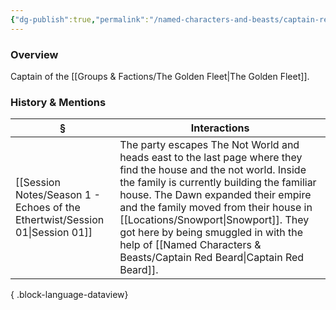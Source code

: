 ```yaml
---
{"dg-publish":true,"permalink":"/named-characters-and-beasts/captain-red-beard/","tags":["NPC"],"updated":"2025-06-10T19:10:58.122+01:00"}
---
```



### Overview
Captain of the [[Groups & Factions/The Golden Fleet\|The Golden Fleet]].

### History & Mentions
| §                                                                               | Interactions                                                                                                                                                                                                                                                                                                                              |
| ------------------------------------------------------------------------------- | ----------------------------------------------------------------------------------------------------------------------------------------------------------------------------------------------------------------------------------------------------------------------------------------------------------------------------------------- |
| [[Session Notes/Season 1 - Echoes of the Ethertwist/Session 01\|Session 01]] | The party escapes The Not World and heads east to the last page where they find the house and the not world. Inside the family is currently building the familiar house. The Dawn expanded their empire and the family moved from their house in [[Locations/Snowport\|Snowport]]. They got here by being smuggled in with the help of [[Named Characters & Beasts/Captain Red Beard\|Captain Red Beard]]. |

{ .block-language-dataview}

